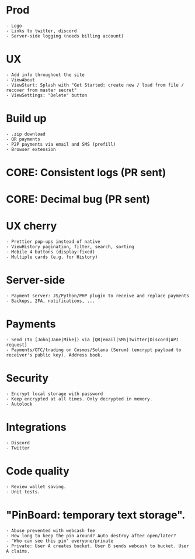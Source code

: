 # Prod
    - Logo
	- Links to twitter, discord
	- Server-side logging (needs billing account)

# UX
	- Add info throughout the site
	- ViewAbout
	- ViewStart: Splash with "Get Started: create new / load from file / recover from master secret"
	- ViewSettings: "Delete" button

# Build up
    - .zip download
	- QR payments
	- P2P payments via email and SMS (prefill)
	- Browser extension

# CORE: Consistent logs (PR sent)
# CORE: Decimal bug (PR sent)

# UX cherry
	- Prettier pop-ups instead of native
	- ViewHistory pagination, filter, search, sorting
	- Mobile 4 buttons (display:fixed)
	- Multiple cards (e.g. for History)

# Server-side
	- Payment server: JS/Python/PHP plugin to receive and replace payments
	- Backups, 2FA, notifications, ...

# Payments
	- Send (to [John|Jane|Mike]) via [QR|email|SMS|Twitter|Discord|API request]
	- Payments/OTC/trading on Cosmos/Solana (Serum) (encrypt payload to receiver's public key). Address book.

# Security
	- Encrypt local storage with password
	- Keep encrypted at all times. Only decrypted in memory.
	- Autolock

# Integrations
	- Discord
	- Twitter

# Code quality
	- Review wallet saving.
	- Unit tests.

# "PinBoard: temporary text storage".
	- Abuse prevented with webcash fee
	- How long to keep the pin around? Auto destroy after open/later?
	- "Who can see this pin" everyone/private
	- Private: User A creates bucket. User B sends webcash to bucket. User A claims.
